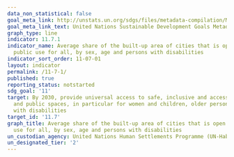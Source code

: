 ```yaml
---
data_non_statistical: false
goal_meta_link: http://unstats.un.org/sdgs/files/metadata-compilation/Metadata-Goal-11.pdf
goal_meta_link_text: United Nations Sustainable Development Goals Metadata (pdf 2066kB)
graph_type: line
indicator: 11.7.1
indicator_name: Average share of the built-up area of cities that is open space for
  public use for all, by sex, age and persons with disabilities
indicator_sort_order: 11-07-01
layout: indicator
permalink: /11-7-1/
published: true
reporting_status: notstarted
sdg_goal: '11'
target: By 2030, provide universal access to safe, inclusive and accessible, green
  and public spaces, in particular for women and children, older persons and persons
  with disabilities
target_id: '11.7'
graph_title: Average share of the built-up area of cities that is open space for public
  use for all, by sex, age and persons with disabilities
un_custodian_agency: United Nations Human Settlements Programme (UN-Habitat)
un_designated_tier: '2'
---
```

